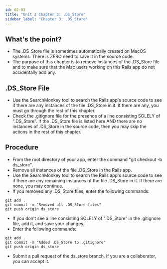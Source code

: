```yaml
---
id: 02-03
title: "Unit 2 Chapter 3: .DS_Store"
sidebar_label: "Chapter 3: .DS_Store"
---
```


## What's the point?
* The .DS_Store file is sometimes automatically created on MacOS systems.  There is ZERO need to save it in the source code.
* The purpose of this chapter is to remove instances of the .DS_Store file and to make sure that the Mac users working on this Rails app do not accidentally add any.

## .DS_Store File
* Use the SearchMonkey tool to search the Rails app's source code to see if there are any instances of the file .DS_Store in it.  If there are any, you must go through the rest of this chapter.
* Check the .gitignore file for the presence of a line consisting SOLELY of ".DS_Store".  If the .DS_Store file is listed here AND there are no instances of .DS_Store in the source code, then you may skip the actions in the rest of this chapter.

## Procedure
* From the root directory of your app, enter the command "git checkout -b ds_store".
* Remove all instances of the file .DS_Store in the Rails app.
* Use the SearchMonkey tool to search the Rails app's source code to see if there are any remaining instances of the file .DS_Store in it.  If there are none, you may continue.
* If you removed any .DS_Store files, enter the following commands:
```
git add .
git commit -m "Removed all .DS_Store files"
git push origin ds_store
```
* If you don't see a line consisting SOLELY of ".DS_Store" in the .gitignore file, add it, and save your changes.
* Enter the following commands:
```
git add .
git commit -m "Added .DS_Store to .gitignore"
git push origin ds_store
```
* Submit a pull request of the ds_store branch.  If you are a collaborator, you can accept it.
